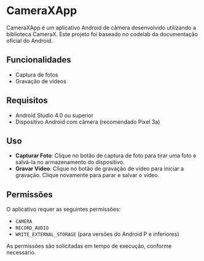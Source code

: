 # CameraXApp

CameraXApp é um aplicativo Android de câmera desenvolvido utilizando a biblioteca CameraX. Este projeto foi baseado no codelab da documentação oficial do Android.

## Funcionalidades

- Captura de fotos
- Gravação de vídeos

## Requisitos

- Android Studio 4.0 ou superior
- Dispositivo Android com câmera (recomendado Pixel 3a)

## Uso

- **Capturar Foto**: Clique no botão de captura de foto para tirar uma foto e salvá-la no armazenamento do dispositivo.
- **Gravar Vídeo**: Clique no botão de gravação de vídeo para iniciar a gravação. Clique novamente para parar e salvar o vídeo.

## Permissões

O aplicativo requer as seguintes permissões:
- `CAMERA`
- `RECORD_AUDIO`
- `WRITE_EXTERNAL_STORAGE` (para versões do Android P e inferiores)

As permissões são solicitadas em tempo de execução, conforme necessário.



